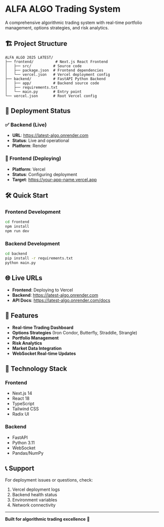 # ALFA ALGO Trading System

A comprehensive algorithmic trading system with real-time portfolio management, options strategies, and risk analytics.

## 🏗️ Project Structure

```
ALFA ALGO 2025 LATEST/
├── frontend/          # Next.js React Frontend
│   ├── src/          # Source code
│   ├── package.json  # Frontend dependencies
│   └── vercel.json   # Vercel deployment config
├── backend/          # FastAPI Python Backend
│   ├── app/          # Backend source code
│   ├── requirements.txt
│   └── main.py       # Entry point
└── vercel.json       # Root Vercel config
```

## 🚀 Deployment Status

### ✅ Backend (Live)
- **URL**: https://latest-algo.onrender.com
- **Status**: Live and operational
- **Platform**: Render

### 🔄 Frontend (Deploying)
- **Platform**: Vercel
- **Status**: Configuring deployment
- **Target**: https://your-app-name.vercel.app

## 🛠️ Quick Start

### Frontend Development
```bash
cd frontend
npm install
npm run dev
```

### Backend Development
```bash
cd backend
pip install -r requirements.txt
python main.py
```

## 🌐 Live URLs

- **Frontend**: Deploying to Vercel
- **Backend**: https://latest-algo.onrender.com
- **API Docs**: https://latest-algo.onrender.com/docs

## 📱 Features

- **Real-time Trading Dashboard**
- **Options Strategies** (Iron Condor, Butterfly, Straddle, Strangle)
- **Portfolio Management**
- **Risk Analytics**
- **Market Data Integration**
- **WebSocket Real-time Updates**

## 🔧 Technology Stack

### Frontend
- Next.js 14
- React 18
- TypeScript
- Tailwind CSS
- Radix UI

### Backend
- FastAPI
- Python 3.11
- WebSocket
- Pandas/NumPy

## 📞 Support

For deployment issues or questions, check:
1. Vercel deployment logs
2. Backend health status
3. Environment variables
4. Network connectivity

---

**Built for algorithmic trading excellence** 🚀
